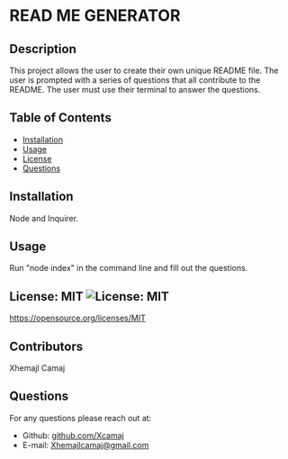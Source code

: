 # READ ME GENERATOR

## Description
This project allows the user to create their own unique README file. The user is prompted with a series of questions that all contribute to the README. The user must use their terminal to answer the questions.

## Table of Contents
* [Installation](#installation)
* [Usage](#usage)
* [License](#license)
* [Questions](#question)

## Installation
Node and Inquirer.

## Usage 
Run "node index" in the command line and fill out the questions.

## License: MIT ![License: MIT](https://img.shields.io/badge/License-MIT-yellow.svg)
https://opensource.org/licenses/MIT

## Contributors
Xhemajl Camaj

## Questions
For any questions please reach out at:
* Github: [github.com/Xcamaj](https://github.com/Xcamaj)
* E-mail: Xhemajlcamaj@gmail.com


